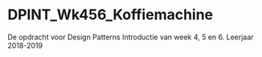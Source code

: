 # DPINT_Wk456_Koffiemachine
De opdracht voor Design Patterns Introductie van week 4, 5 en 6.
Leerjaar 2018-2019